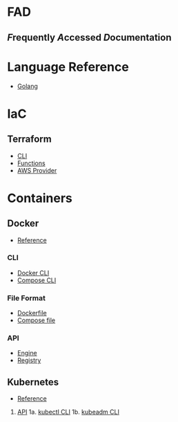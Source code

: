 # FAD
## *F*requently *A*ccessed *D*ocumentation 

# Language Reference
- [Golang](https://golang.org/ref/spec#Address_operators)

# IaC

## Terraform 
- [CLI](https://www.terraform.io/docs/cli-index.html)
- [Functions](https://www.terraform.io/docs/configuration/functions.html)
- [AWS Provider](https://registry.terraform.io/providers/hashicorp/aws/latest/docs)

# Containers

## Docker
- [Reference](https://docs.docker.com/reference/)
### CLI
- [Docker CLI](https://docs.docker.com/engine/reference/commandline/cli/)
- [Compose CLI](https://docs.docker.com/compose/reference/overview/)
### File Format
- [Dockerfile](https://docs.docker.com/engine/reference/builder/)
- [Compose file](https://docs.docker.com/compose/compose-file/)
### API
- [Engine](https://docs.docker.com/engine/api/)
- [Registry](https://docs.docker.com/registry/spec/api/)
## Kubernetes
- [Reference](https://kubernetes.io/docs/reference/)
1. [API](https://kubernetes.io/docs/reference/generated/kubernetes-api/v1.19/)
  1a. [kubectl CLI](https://kubernetes.io/docs/reference/kubectl/overview/)
  1b. [kubeadm CLI](https://kubernetes.io/docs/reference/setup-tools/kubeadm/)
